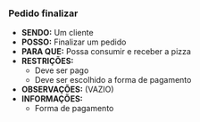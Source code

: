 ### Pedido finalizar

- **SENDO:** Um cliente
- **POSSO:** Finalizar um pedido
- **PARA QUE:** Possa consumir e receber a pizza 
- **RESTRIÇÕES:** 
  - Deve ser pago
  - Deve ser escolhido a forma de pagamento
- **OBSERVAÇÕES:** (VAZIO)
- **INFORMAÇÕES:** 
  - Forma de pagamento
